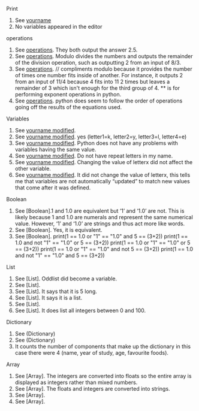 Print
1) See [yourname](https://github.com/Nomesy/Comp-psy/blob/main/Assignment%202/yourname.py)
2) No variables appeared in the editor

operations
1) See [operations](https://github.com/Nomesy/Comp-psy/blob/main/Assignment%202/Operations.py). They both output the answer 2.5.
2) See [operations](https://github.com/Nomesy/Comp-psy/blob/main/Assignment%202/Operations.py). Modulo divides the numbers and outputs the remainder of the division operation, such as outputting 2 from an input of 8/3.
3) See [operations](https://github.com/Nomesy/Comp-psy/blob/main/Assignment%202/Operations.py). // compliments modulo because it provides the number of times one number fits inside of another. For instance, it outputs 2 from an input of 11/4  because 4 fits into 11 2 times but leaves a remainder of 3 which isn't enough for the third group of 4. ** is for performing exponent operations in python.
5) See [operations](https://github.com/Nomesy/Comp-psy/blob/main/Assignment%202/Operations.py). python does seem to follow the order of operations going off the results of the equations used.


Variables
1) See [yourname modified](https://github.com/Nomesy/Comp-psy/blob/main/Assignment%202/yourname%20modified.py).
2) See [yourname modified](https://github.com/Nomesy/Comp-psy/blob/main/Assignment%202/yourname%20modified.py). yes (letter1=k, letter2=y, letter3=l,  letter4=e)
3) See [yourname modified](https://github.com/Nomesy/Comp-psy/blob/main/Assignment%202/yourname%20modified.py). Python does not have any problems with variables having the same value.
4) See [yourname modified](https://github.com/Nomesy/Comp-psy/blob/main/Assignment%202/yourname%20modified.py). Do not have repeat letters in my name.
5) See [yourname modified](https://github.com/Nomesy/Comp-psy/blob/main/Assignment%202/yourname%20modified.py). Changing the value of letterx did not affect the other variable.
6) See [yourname modified](https://github.com/Nomesy/Comp-psy/blob/main/Assignment%202/yourname%20modified.py). It did not change the value of letterx, this tells me that variables are not automatically “updated” to match new values that come after it was defined.


Boolean
1) See [Boolean].1 and 1.0 are equivalent but ‘1’ and ‘1.0’ are not. This is likely because 1 and 1.0 are numerals and represent the same numerical value. However,  ‘1’ and ‘1.0’ are strings and thus act more like words.
2) See [Boolean]. Yes, it is equivalent.
3) See [Boolean].
            print(1 == 1.0 or "1" == "1.0" and 5 == (3+2))
            print(1 == 1.0 and not "1" == "1.0" or 5 == (3+2))
            print(1 == 1.0 or "1" == "1.0" or 5 == (3+2))
            print(1 == 1.0 or "1" == "1.0" and not 5 == (3+2))
            print(1 == 1.0 and not "1" == "1.0" and 5 == (3+2))       

List
1) See [List]. Oddlist did become a variable.
2) See [List].
3) See [List]. It says that it is 5 long.
4) See [List]. It says it is a list.
5) See [List].
6) See [List]. It does list all integers between 0 and 100.


Dictionary
1) See (Dictionary)
2) See (Dictionary)
3) It counts the number of components that make up the dictionary in this case there were 4 (name, year of study, age, favourite foods).

Array
1) See [Array]. The integers are converted into floats so the entire array is displayed as integers rather than mixed numbers.
2) See [Array]. The floats and integers are converted into strings.
3) See [Array].
4) See [Array].


